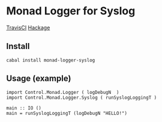 # Monad Logger for Syslog

[TravisCI](https://travis-ci.org/fpco/monad-logger-syslog.svg)
[Hackage](https://img.shields.io/hackage/v/monad-logger-syslog.svg)

## Install

    cabal install monad-logger-syslog

## Usage (example)

    import Control.Monad.Logger ( logDebugN  )
    import Control.Monad.Logger.Syslog ( runSyslogLoggingT )
    
    main :: IO ()
    main = runSyslogLoggingT (logDebugN "HELLO!")
